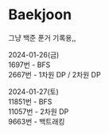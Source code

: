 # Baekjoon
그냥 백준 푼거 기록용,,

2024-01-26(금)  
1697번 - BFS  
2667번 - 1차원 DP / 2차원 DP

2024-01-27(토)  
11851번 - BFS    
11057번 - 2차원 DP  
9663번 - 백트래킹  


